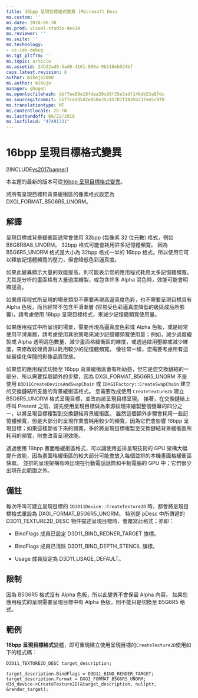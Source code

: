 ```yaml
---
title: 16bpp 呈現目標格式變異 |Microsoft Docs
ms.custom: ''
ms.date: 2018-06-30
ms.prod: visual-studio-dev14
ms.reviewer: ''
ms.suite: ''
ms.technology:
- vs-ide-debug
ms.tgt_pltfrm: ''
ms.topic: article
ms.assetid: 24b22ad9-5ad0-4161-809a-9b518eb924bf
caps.latest.revision: 8
author: mikejo5000
ms.author: mikejo
manager: ghogen
ms.openlocfilehash: dbf7ee89e18fdea39c88f35e3adf146db53a87dc
ms.sourcegitcommit: 55f7ce2d5d2e458e35c45787f1935b237ee5c9f8
ms.translationtype: MT
ms.contentlocale: zh-TW
ms.lasthandoff: 08/22/2018
ms.locfileid: "47491331"
---
```

# <a name="16bpp-render-target-format-variant"></a>16bpp 呈現目標格式變異
[!INCLUDE[vs2017banner](../includes/vs2017banner.md)]

本主題的最新的版本可從[16bpp 呈現目標格式變異](https://docs.microsoft.com/visualstudio/debugger/graphics/16bpp-render-target-format-variant)。  
  
將所有呈現目標和背景緩衝區的像素格式設定為 DXGI_FORMAT_B5G6R5_UNORM。  
  
## <a name="interpretation"></a>解譯  
 呈現目標或背景緩衝區通常會使用 32bpp (每像素 32 位元數) 格式，例如 B8G8R8A8_UNORM。 32bpp 格式可能會耗用許多記憶體頻寬。 因為 B5G6R5_UNORM 格式是大小為 32bpp 格式一半的 16bpp 格式，所以使用它可以釋放記憶體頻寬的壓力，但會降低色彩逼真度。  
  
 如果此變異顯示大量的效能提高，則可能表示您的應用程式耗用太多記憶體頻寬。 尤其是分析的畫面格有大量過度繪製，或包含許多 Alpha 混色時，效能可能會明顯提高。  
  
 如果應用程式所呈現的場景類型不需要再現高逼真度色彩，也不需要呈現目標具有 Alpha 色板，而且經常不包含平滑漸層 (容易受色彩逼真度降低的級區成品所影響)，請考慮使用 16bpp 呈現目標格式，來減少記憶體頻寬使用量。  
  
 如果應用程式中所呈現的場景，需要再現高逼真度色彩或 Alpha 色板，或是經常使用平滑漸層，請考慮使用其他策略來減少記憶體頻寬使用量；例如，減少過度繪製或 Alpha 透明混色數量、減少畫面格緩衝區的維度，或透過啟用壓縮或減少維度，來修改紋理資源以耗用較少的記憶體頻寬。 像往常一樣，您需要考慮所有這些最佳化伴隨的影像品質取捨。  
  
 如果您的應用程式切換至 16bpp 背景緩衝區會有所助益，但它是您交換鏈結的一部分，所以需要採取額外的步驟，因為 DXGI_FORMAT_B5G6R5_UNORM 不是使用 `D3D11CreateDeviceAndSwapChain` 或 `IDXGIFactory::CreateSwapChain` 建立的交換鏈結所支援的背景緩衝區格式。 您需要改成使用 `CreateTexture2D` 建立 B5G6R5_UNORM 格式呈現目標，並改向該呈現目標呈現。 接著，在交換鏈結上呼叫 Present 之前，請先使用呈現目標做為來源紋理來繪製整個螢幕的四分之一，以將呈現目標複製到交換鏈結背景緩衝區。 雖然這個額外步驟會耗用一些記憶體頻寬，但是大部分的呈現作業會耗用較少的頻寬，因為它們會影響 16bpp 呈現目標；如果這樣節省下來的頻寬，多於將呈現目標複製至交換鏈結背景緩衝區所耗用的頻寬，則會改善呈現效能。  
  
 透過使用 16bpp 畫面格緩衝區格式，可以讓使用並排呈現技術的 GPU 架構大幅提升效能，因為畫面格緩衝區的較大部分可能會放入每個並排的本機畫面格緩衝區快取。 並排的呈現架構有時出現在行動電話話筒和平板電腦的 GPU 中；它們很少出現在此範圍之外。  
  
## <a name="remarks"></a>備註  
 每次呼叫可建立呈現目標的 `ID3D11Device::CreateTexture2D` 時，都會將呈現目標格式重設為 DXGI_FORMAT_B5G6R5_UNORM。 特別是 pDesc 中所傳遞的 D3D11_TEXTURE2D_DESC 物件描述呈現目標時，會覆寫此格式；亦即：  
  
-   BindFlags 成員已設定 D3D11_BIND_REDNER_TARGET 旗標。  
  
-   BindFlags 成員已清除 D3D11_BIND_DEPTH_STENCIL 旗標。  
  
-   Usage 成員設定為 D3D11_USAGE_DEFAULT。  
  
## <a name="restrictions-and-limitations"></a>限制  
 因為 B5G6R5 格式沒有 Alpha 色板，所以此變異不會保留 Alpha 內容。 如果您應用程式的呈現需要呈現目標中有 Alpha 色板，則不能只是切換至 B5G6R5 格式。  
  
## <a name="example"></a>範例  
 **16bpp 呈現目標格式**變體，即可重現建立使用呈現目標的`CreateTexture2D`使用如下的程式碼：  
  
```  
D3D11_TEXTURE2D_DESC target_description;  
  
target_description.BindFlags = D3D11_BIND_RENDER_TARGET;  
target_description.Format = DXGI_FORMAT_B5G6R5_UNORM;  
d3d_device->CreateTexture2D(&target_description, nullptr, &render_target);  
```



